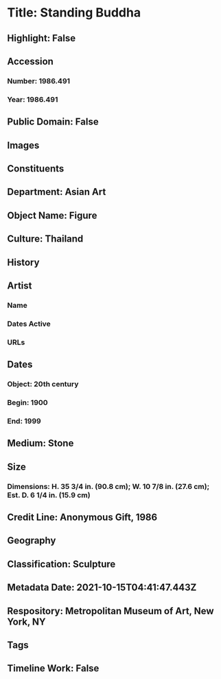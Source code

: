 # Title: Standing Buddha
## Highlight: False
## Accession
### Number: 1986.491
### Year: 1986.491
## Public Domain: False
## Images
## Constituents
## Department: Asian Art
## Object Name: Figure
## Culture: Thailand
## History
## Artist
### Name
### Dates Active
### URLs
## Dates
### Object: 20th century
### Begin: 1900
### End: 1999
## Medium: Stone
## Size
### Dimensions: H. 35 3/4 in. (90.8 cm); W. 10 7/8 in. (27.6 cm); Est. D. 6 1/4 in. (15.9 cm)
## Credit Line: Anonymous Gift, 1986
## Geography
## Classification: Sculpture
## Metadata Date: 2021-10-15T04:41:47.443Z
## Respository: Metropolitan Museum of Art, New York, NY
## Tags
## Timeline Work: False